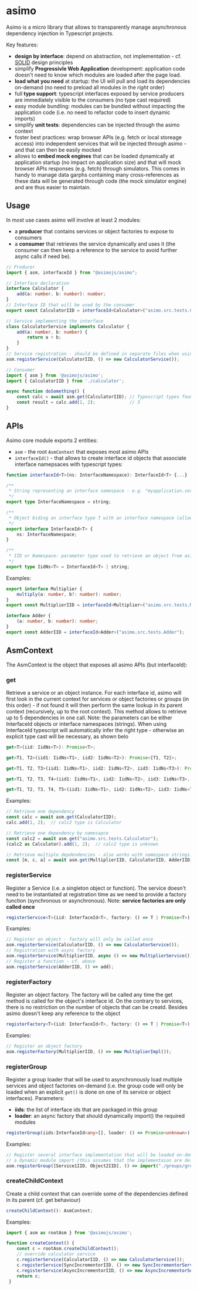 # asimo

Asimo is a micro library that allows to transparently manage asynchronous dependency injection in Typescript projects.

Key features:
- **design by interface**: depend on abstraction, not implementation - cf. [SOLID] design principles
- simplify **Progressivle Web Application** development: application code doesn't need to know which modules are loaded
after the page load.
- **load what you need** at startup: the UI will pull and load its dependencies on-demand (no need to preload all modules in the *right* order)
- full **type support**: typescript interfaces exposed by service producers are immediately visible to the consumers
(no type cast required)
- easy module bundling: modules can be bundled without impacting the application code (i.e. no need to refactor code to insert dynamic imports)
- simplify **unit tests**: dependencies can be injected through the asimo context
- foster best practices: wrap browser APIs (e.g. fetch or local storeage access) into independent services that will be injected through asimo - and that can then be easily mocked
- allows to **embed mock engines** that can be loaded dynamically at application startup (no impact on application size)
and that will mock browser APIs responses (e.g. fetch) through simulators. This comes in handy to manage data
garphs containing many cross-references as these data will be generated through code (the mock simulator engine) and are thus easier to maintain.


[SOLID]: https://en.wikipedia.org/wiki/SOLID

## Usage

In most use cases asimo will involve at least 2 modules:
- a **producer** that contains services or object factories to expose to consumers
- a **consumer** that retrieves the service dynamically and uses it (the consumer can then keep a reference to the
service to avoid further async calls if need be).

```typescript
// Producer
import { asm, interfaceId } from "@asimojs/asimo";

// Interface declaration
interface Calculator {
    add(a: number, b: number): number;
}
// Interface ID that will be used by the consumer
export const CalculatorIID = interfaceId<Calculator>("asimo.src.tests.Calculator");

// Service implementing the interface
class CalculatorService implements Calculator {
    add(a: number, b: number) {
        return a + b;
    }
}
// Service registration - should be defined in separate files when using packagers that don't support tree-shaking
asm.registerService(CalculatorIID, () => new CalculatorService());

```

```typescript
// Consumer
import { asm } from '@asimojs/asimo';
import { CalculatorIID } from './calculator';

async function doSomething() {
    const calc = await asm.get(CalculatorIID); // Typescript types found -> calc is of type Calculator
    const result = calc.add(1, 2);             // 3
}
```

## APIs

Asimo core module exports 2 entities:
- ```asm``` - the root ```AsmContext``` that exposes most asimo APIs
- ```interfaceId()``` - that allows to create interface id objects that associate interface namepsaces with typescript types:

```typescript
function interfaceId<T>(ns: InterfaceNamespace): InterfaceId<T> {...}

/**
 * String representing an interface namespace - e.g. "myapplication.services.Settings"
 */
export type InterfaceNamespace = string;

/**
 * Object biding an interface type T with an interface namespace (allows to get typescript validation)
 */
export interface InterfaceId<T> {
    ns: InterfaceNamespace;
}

/**
 * IID or Namespace: parameter type used to retrieve an object from asimo
 */
export type IidNs<T> = InterfaceId<T> | string;
```

Examples:
```typescript
export interface Multiplier {
    multiply(a: number, b?: number): number;
}
export const MultiplierIID = interfaceId<Multiplier>("asimo.src.tests.Multiplier");

interface Adder {
    (a: number, b: number): number;
}
export const AdderIID = interfaceId<Adder>("asimo.src.tests.Adder");
```

## AsmContext

The AsmContext is the object that exposes all asimo APIs (but interfaceId):


### get

Retrieve a service or an object instance. For each interface id, asimo will first look in the current
context for services or object factories or groups (in this order) - if not found
it will then perform the same lookup in its parent context (recursively, up to the root context).
This method allows to retrieve up to 5 dependencies in one call.
Note: the parameters can be either InterfaceId objects or interface namespaces (strings). When using InterfaceId typescript will automatically infer the right type - otherwise an explicit type cast will be necessary, as shown belo

```typescript
get<T>(iid: IidNs<T>): Promise<T>;

get<T1, T2>(iid1: IidNs<T1>, iid2: IidNs<T2>): Promise<[T1, T2]>;

get<T1, T2, T3>(iid1: IidNs<T1>, iid2: IidNs<T2>, iid3: IidNs<T3>): Promise<[T1, T2, T3]>;

get<T1, T2, T3, T4>(iid1: IidNs<T1>, iid2: IidNs<T2>, iid3: IidNs<T3>, iid4: IidNs<T4>): Promise<[T1, T2, T3, T4]>;

get<T1, T2, T3, T4, T5>(iid1: IidNs<T1>, iid2: IidNs<T2>, iid3: IidNs<T3>, iid4: IidNs<T4>, iid5: IidNs<T5>): Promise<[T1, T2, T3, T4, T5]>;

```
Examples:
```typescript
// Retrieve one dependency
const calc = await asm.get(CalculatorIID);
calc.add(1, 2);  // calc2 type is Calculator

// Retrieve one dependency by namesapce
const calc2 = await asm.get("asimo.src.tests.Calculator");
(calc2 as Calculator).add(1, 2);  // calc2 type is unknown

// Retrieve multiple depdendencies - also works with namespace strings:
const [m, c, a] = await asm.get(MultiplierIID, CalculatorIID, AdderIID);
```

### registerService

Register a Service (i.e. a singleton object or function). The service doesn't need to be instantiated at registration time as we need to provide a factory function (synchronous or asynchronous). Note: **service factories are only called once**

```typescript
registerService<T>(iid: InterfaceId<T>, factory: () => T | Promise<T>): void;
```
Examples:
```typescript
// Register an object - factory will only be called once
asm.registerService(CalculatorIID, () => new CalculatorService());
// Registration with async factory
asm.registerService(MultiplierIID, async () => new MultiplierService());
// Register a function - cf. above
asm.registerService(AdderIID, () => add);
```


### registerFactory

Register an object factory. The factory will be called any time the get method is called
for the object's interface id. On the contrary to services, there is no restriction on the number
of objects that can be creatd. Besides asimo doesn't keep any reference to the object

```typescript
registerFactory<T>(iid: InterfaceId<T>, factory: () => T | Promise<T>): void;
```
Examples:
```typescript
// Register an object factory
asm.registerFactory(MultiplierIID, () => new MultiplierImpl());
```


### registerGroup

Register a group loader that will be used to asynchronously load multiple
services and object factories on-demand (i.e. the group code will only be loaded when
an explicit ```get()``` is done on one of its service or object interfaces). Parameters:
- **iids**: the list of interface ids that are packaged in this group
- **loader**: an async factory that should dynamically import() the required modules

```typescript
registerGroup(iids:InterfaceId<any>[], loader: () => Promise<unknown>): void;
```
Examples:
```typescript
// Register several interface implementation that will be loaded on-demand through
// a dynamic module import (this assumes that the implementaion are defined in the module)
asm.registerGroup([Service1IID, Object2IID], () => import("./groups/groupA"));
```

### createChildContext

Create a child context that can override some of the dependencies defined in its parent (cf. get behaviour)

```typescript
createChildContext(): AsmContext;
```
Examples:
```typescript
import { asm as rootAsm } from '@asimojs/asimo';

function createContext() {
    const c = rootAsm.createChildContext();
    // override calculator service
    c.registerService(CalculatorIID, () => new CalculatorService());
    c.registerService(SyncIncrementorIID, () => new SyncIncrementorService());
    c.registerService(AsyncIncrementorIID, () => new AsyncIncrementorService());
    return c;
 }
```

